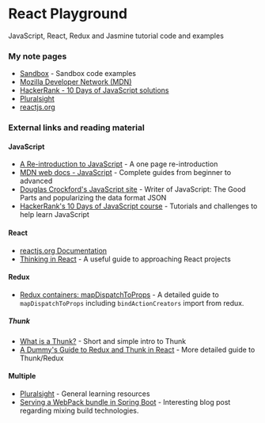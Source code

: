 # React Playground

JavaScript, React, Redux and Jasmine tutorial code and examples

### My note pages

- <a href="https://github.com/rysharprules/React-Playground/tree/master/Sandbox/">Sandbox</a> - Sandbox code examples
- <a href="https://github.com/rysharprules/React-Playground/tree/master/MDN/">Mozilla Developer Network (MDN)</a>
- <a href="https://github.com/rysharprules/Coding-Problems-and-Solutions/tree/master/HackerRank/10%20Days%20of%20Javascript">HackerRank - 10 Days of JavaScript solutions</a>
- <a href="https://github.com/rysharprules/React-Playground/tree/master/Pluralsight/">Pluralsight</a>
- <a href="https://github.com/rysharprules/React-Playground/tree/master/reactjs.org/">reactjs.org</a>

### External links and reading material
#### JavaScript
- <a href="https://developer.mozilla.org/en-US/docs/Web/JavaScript/A_re-introduction_to_JavaScript" target="_blank">A Re-introduction to JavaScript</a> - A one page re-introduction
- <a href="https://developer.mozilla.org/en-US/docs/Web/JavaScript">MDN web docs - JavaScript</a> - Complete guides from beginner to advanced
- <a href="http://crockford.com/javascript/">Douglas Crockford's JavaScript site</a> - Writer of JavaScript: The Good Parts and popularizing the data format JSON
- <a href="https://www.hackerrank.com/domains/tutorials/10-days-of-javascript">HackerRank's 10 Days of JavaScript course</a> - Tutorials and challenges to help learn JavaScript
#### React
- <a href="https://reactjs.org/docs/getting-started.html">reactjs.org Documentation</a>
- <a href="https://reactjs.org/docs/thinking-in-react.html">Thinking in React</a> - A useful guide to approaching React projects
#### Redux
- <a href="https://gist.github.com/heygrady/c6c17fc7cbdd978f93a746056f618552">Redux containers: mapDispatchToProps</a> - A detailed guide to <code>mapDispatchToProps</code> including <code>bindActionCreators</code> import from redux.
##### Thunk
- <a href="https://daveceddia.com/what-is-a-thunk/">What is a Thunk?</a> - Short and simple intro to Thunk
- <a href="https://codepen.io/stowball/post/a-dummy-s-guide-to-redux-and-thunk-in-react">A Dummy's Guide to Redux and Thunk in React</a> - More detailed guide to Thunk/Redux
#### Multiple
- <a href="https://app.pluralsight.com/library/">Pluralsight</a> - General learning resources
- <a href="http://justincalleja.com/2016/04/17/serving-a-webpack-bundle-in-spring-boot/">Serving a WebPack bundle in Spring Boot</a> - Interesting blog post regarding mixing build technologies.